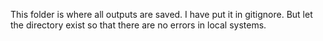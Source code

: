
This folder is where all outputs are saved. I have put it in gitignore. But let the directory exist so that there are no errors in local systems. 